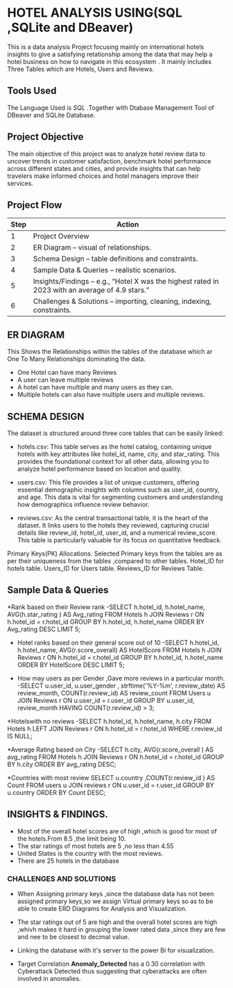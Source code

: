 # HOTEL ANALYSIS  USING(SQL ,SQLite and DBeaver)
This is a data analysis Project focusing mainly on international hotels insights to give a satisfying retationship  among the data that may help a hotel business on how to navigate  in this ecosystem . It mainly includes Three Tables which are Hotels, Users and Reviews.
## Tools  Used
The Language Used is *SQL* .Together with Dtabase Management Tool of  DBeaver and SQLite Database.

## Project Objective
The main objective of this project was to analyze hotel review data to uncover trends in customer satisfaction, benchmark hotel performance across different states and cities, and provide insights that can help travelers make informed choices and hotel managers improve their services.

 ## Project Flow 

| Step | Action                                                                                         |
| ---- | ---------------------------------------------------------------------------------------------- |
| 1    | Project Overview                                                |
| 2    | ER Diagram – visual of relationships.                                                          |
| 3    | Schema Design – table definitions and constraints.                                             |
| 4    | Sample Data & Queries – realistic scenarios.                                                   |
| 5    | Insights/Findings – e.g., “Hotel X was the highest rated in 2023 with an average of 4.9 stars.”|
| 6    | Challenges & Solutions – importing, cleaning, indexing, constraints.                           |


  ##  ER DIAGRAM
  This Shows the Relationships within the tables of the database which ar One To Many Relationships dominating the data.
  * One Hotel can have many Reviews
  * A user can leave multiple reviews
  * A hotel can have multiple and many users as they can.
  * Multiple hotels can also have multiple users and multiple reviews.

## SCHEMA DESIGN
The dataset is structured around three core tables that can be easily linked:

* hotels.csv: This table serves as the hotel catalog, containing unique hotels with key attributes like hotel_id, name, city, and star_rating. This provides the foundational context for all other data, allowing you to analyze hotel performance based on location and quality.

* users.csv: This file provides a list of unique customers, offering essential demographic insights with columns such as user_id, country, and age. This data is vital for segmenting customers and understanding how demographics influence review behavior.

* reviews.csv: As the central transactional table, it is the heart of the dataset. It links users to the hotels they reviewed, capturing crucial details like review_id, hotel_id, user_id, and a numerical review_score. This table is particularly valuable for its focus on quantitative feedback.

Primary Keys(PK) Allocations.
Selected Primary keys from the tables are as per their uniqueness from the tables ,compared to other tables.
Hotel_ID for hotels table.
Users_ID for Users table.
Reviews_ID for Reviews Table.

##   Sample Data & Queries

*Rank based on their Review rank
-SELECT h.hotel_id, h.hotel_name, AVG(h.star_rating ) AS Avg_rating
FROM Hotels h
JOIN Reviews r ON h.hotel_id = r.hotel_id
GROUP BY h.hotel_id, h.hotel_name
ORDER BY Avg_rating DESC
LIMIT 5;

* Hotel ranks based on their general score out of 10
-SELECT h.hotel_id, h.hotel_name, AVG(r.score_overall) AS HotelScore
FROM Hotels h
JOIN Reviews r ON h.hotel_id = r.hotel_id
GROUP BY h.hotel_id, h.hotel_name
ORDER BY HotelScore DESC
LIMIT 5;

* How may users as per Gender ,Gave more reviews in a particular month.
  -SELECT u.user_id, u.user_gender , strftime('%Y-%m', r.review_date) AS review_month,
       COUNT(r.review_id) AS review_count
FROM Users u
JOIN Reviews r ON u.user_id = r.user_id
GROUP BY u.user_id, review_month 
HAVING COUNT(r.review_id) > 3;

*Hotelswith no reviews
-SELECT h.hotel_id, h.hotel_name, h.city
FROM Hotels h
LEFT JOIN Reviews r ON h.hotel_id = r.hotel_id
WHERE r.review_id IS NULL;

*Average Rating based on City
-SELECT h.city, AVG(r.score_overall ) AS avg_rating
FROM Hotels h
JOIN Reviews r ON h.hotel_id = r.hotel_id
GROUP BY h.city
ORDER BY avg_rating DESC;

*Countries with most review
SELECT u.country ,COUNT(r.review_id ) AS Count
FROM users u 
JOIN reviews r ON u.user_id = r.user_id 
GROUP BY u.country
ORDER BY Count  DESC;

## INSIGHTS & FINDINGS.
- Most of the overall hotel scores are of high ,which is good for most of the hotels.From 8.5 ,the limit being 10.
- The star ratings of most hotels are 5 ,no less than 4.55
- United States is the country with the most reviews.
- There are 25 hotels in the database

###  CHALLENGES AND SOLUTIONS
* When Assigning primary  keys ,since the database data  has not been assigned primary keys,so we assign Virtual primary keys so as to be able to create ERD Diagrams for Analysis and Visualization.
* The star ratings out of 5 are high and the overall hotel scores are high ,whivh makes it hard in grouping the lower rated data ,since they are few and nee to be closest to decimal value.
* Linking the database with it's server to the power Bi for visualization.



* Target Correlation **Anomaly_Detected** has a 0.30 correlation with Cyberattack Detected thus suggesting  that cyberattacks are often involved in anomalies.
